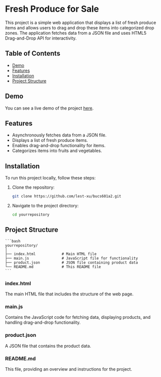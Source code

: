 # Fresh Produce for Sale

This project is a simple web application that displays a list of fresh produce items and allows users to drag and drop these items into categorized drop zones. The application fetches data from a JSON file and uses HTML5 Drag-and-Drop API for interactivity.

## Table of Contents

- [Demo](#demo)
- [Features](#features)
- [Installation](#installation)
- [Project Structure](#project-structure)

## Demo

You can see a live demo of the project [here](https://codepen.io/lest-xu/pen/xxNZWaP).

## Features

- Asynchronously fetches data from a JSON file.
- Displays a list of fresh produce items.
- Enables drag-and-drop functionality for items.
- Categorizes items into fruits and vegetables.

## Installation

To run this project locally, follow these steps:

1. Clone the repository:
   ```bash
   git clone https://github.com/lest-xu/bucs601a2.git
    ```
2. Navigate to the project directory:
    ```bash
    cd yourrepository
    ```
## Project Structure
    ```bash
    yourrepository/
    │
    ├── index.html            # Main HTML file
    ├── main.js               # JavaScript file for functionality
    ├── product.json          # JSON file containing product data
    └── README.md             # This README file
    ```
### index.html
The main HTML file that includes the structure of the web page.

### main.js
Contains the JavaScript code for fetching data, displaying products, and handling drag-and-drop functionality.

### product.json
A JSON file that contains the product data.

### README.md
This file, providing an overview and instructions for the project.
